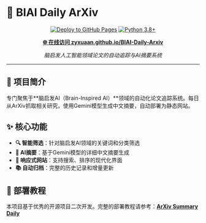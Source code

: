 # 🧠 BIAI Daily ArXiv

<div align="center">

[![Deploy to GitHub Pages](https://github.com/zyxuaan/BIAI-Daily-Arxiv/actions/workflows/pages.yml/badge.svg)](https://zyxuaan.github.io/BIAI-Daily-Arxiv/)
[![Python 3.8+](https://img.shields.io/badge/python-3.8+-blue.svg)](https://www.python.org/downloads/)

**[🌐 在线访问 zyxuaan.github.io/BIAI-Daily-Arxiv](https://zyxuaan.github.io/BIAI-Daily-Arxiv/)**

*脑启发人工智能领域论文的自动追踪与AI摘要系统*

</div>

---

## 📖 项目简介

专门聚焦于**脑启发AI（Brain-Inspired AI）**领域的自动化论文追踪系统。每日从ArXiv抓取相关研究，使用Gemini模型生成中文摘要，自动部署为静态网站。

## ✨ 核心功能

- **🔍 智能筛选**：针对脑启发AI领域的关键词和分类筛选
- **🤖 AI摘要**：基于Gemini模型的详细中文摘要生成  
- **📱 响应式网站**：支持搜索、排序的现代化界面
- **📚 自动归档**：完整的历史记录和增量更新


## 🚀 部署教程

本项目基于优秀的开源项目二次开发。完整的部署教程请参考：**[ArXiv Summary Daily](https://github.com/dong-zehao/ArxivSummaryDaily)**


